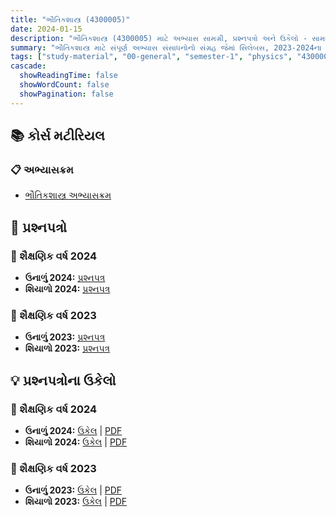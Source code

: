 ```yaml
---
title: "ભૌતિકશાસ્ત્ર (4300005)"
date: 2024-01-15
description: "ભૌતિકશાસ્ત્ર (4300005) માટે અભ્યાસ સામગ્રી, પ્રશ્નપત્રો અને ઉકેલો - સામાન્ય અભ્યાસ, સેમેસ્ટર 1"
summary: "ભૌતિકશાસ્ત્ર માટે સંપૂર્ણ અભ્યાસ સંસાધનોનો સંગ્રહ જેમાં સિલેબસ, 2023-2024ના પ્રશ્નપત્રો અને વિગતવાર ઉકેલોનો સમાવેશ થાય છે"
tags: ["study-material", "00-general", "semester-1", "physics", "4300005"]
cascade:
  showReadingTime: false
  showWordCount: false
  showPagination: false
---
```


## 📚 કોર્સ મટીરિયલ

### 📋 અભ્યાસક્રમ

- [ભૌતિકશાસ્ત્ર અભ્યાસક્રમ](4300005.pdf)

## 📝 પ્રશ્નપત્રો

### 📅 શૈક્ષણિક વર્ષ 2024  

- **ઉનાળું 2024:** [પ્રશ્નપત્ર](4300005-Summer-2024.pdf)
- **શિયાળો 2024:** [પ્રશ્નપત્ર](4300005-Winter-2024.pdf)

### 📅 શૈક્ષણિક વર્ષ 2023

- **ઉનાળું 2023:** [પ્રશ્નપત્ર](4300005-Summer-2023.pdf)
- **શિયાળો 2023:** [પ્રશ્નપત્ર](4300005-Winter-2023.pdf)

## 💡 પ્રશ્નપત્રોના ઉકેલો

### 📅 શૈક્ષણિક વર્ષ 2024

- **ઉનાળું 2024:** [ઉકેલ](4300005-summer-2024-solution) | [PDF](4300005-summer-2024-solution.pdf)
- **શિયાળો 2024:** [ઉકેલ](4300005-winter-2024-solution) | [PDF](4300005-winter-2024-solution.pdf)

### 📅 શૈક્ષણિક વર્ષ 2023

- **ઉનાળું 2023:** [ઉકેલ](4300005-summer-2023-solution) | [PDF](4300005-summer-2023-solution.pdf)
- **શિયાળો 2023:** [ઉકેલ](4300005-winter-2023-solution) | [PDF](4300005-winter-2023-solution.pdf)
